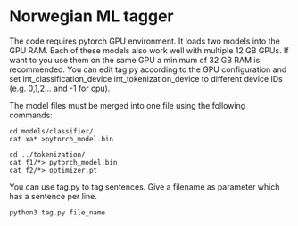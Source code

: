 # Norwegian ML tagger

The code requires pytorch GPU environment. It loads two models into the GPU RAM. Each of these models also work well with multiple 12 GB GPUs. If want to you use them on the same GPU a minimum of 32 GB RAM is recommended. You can edit tag.py according to the GPU configuration and set int\_classification\_device int\_tokenization\_device to different device IDs (e.g. 0,1,2... and -1 for cpu).

The model files must be merged into one file using the following commands:

    cd models/classifier/
    cat xa* >pytorch_model.bin

    cd ../tokenization/
    cat f1/*> pytorch_model.bin
    cat f2/*> optimizer.pt

You can use tag.py to tag sentences. Give a filename as parameter which has a sentence per line.

    python3 tag.py file_name
